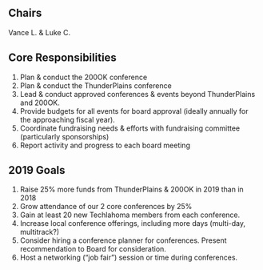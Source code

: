 ## Chairs
Vance L. & Luke C.

## Core Responsibilities
1. Plan & conduct the 200OK conference
2. Plan & conduct the ThunderPlains conference
3. Lead & conduct approved conferences & events beyond ThunderPlains and 200OK.
4. Provide budgets for all events for board approval (ideally annually for the approaching fiscal year).
5. Coordinate fundraising needs & efforts with fundraising committee (particularly sponsorships)
6. Report activity and progress to each board meeting

## 2019 Goals
1. Raise 25% more funds from ThunderPlains & 200OK in 2019 than in 2018
2. Grow attendance of our 2 core conferences by 25%
3. Gain at least 20 new Techlahoma members from each conference.
4. Increase local conference offerings, including more days (multi-day, multitrack?)
5. Consider hiring a conference planner for conferences. Present recommendation to Board for consideration.
6. Host a networking (“job fair”) session or time during conferences.
